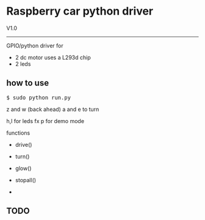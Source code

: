 Raspberry car python driver
=====================

V1.0

---------------
GPIO/python driver for 
* 2 dc motor uses a L293d chip
* 2 leds

how to use
---------------
<pre>
$ sudo python run.py
</pre>

z and w (back ahead)
a and e to turn

h,l for leds fx
p for demo mode


functions

* drive()
* turn()
* glow()
* stopall()


* 

TODO
----
